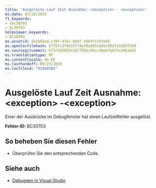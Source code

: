```yaml
---
title: 'Ausgelöste Lauf Zeit Ausnahme: <exception> - <exception>'
ms.date: 07/20/2015
f1_keywords:
- vbc30703
- bc30703
helpviewer_keywords:
- BC30703
ms.assetid: da1b82ed-c39f-476c-8ddf-4504f1c9fe66
ms.openlocfilehash: 5ff57c3f9e35774e78a985cbd5c85df33205f389
ms.sourcegitcommit: bf5c5850654187705bc94cc40ebfb62fe346ab02
ms.translationtype: MT
ms.contentlocale: de-DE
ms.lasthandoff: 09/23/2020
ms.locfileid: "91068582"
---
```

# <a name="run-time-exception-thrown-exception---exception"></a>Ausgelöste Lauf Zeit Ausnahme: \<exception> -\<exception>

Einer der Ausdrücke im Debugfenster hat einen Laufzeitfehler ausgelöst.  
  
 **Fehler-ID:** BC30703  
  
## <a name="to-correct-this-error"></a>So beheben Sie diesen Fehler  
  
- Überprüfen Sie den entsprechenden Code.  
  
## <a name="see-also"></a>Siehe auch

- [Debuggen in Visual Studio](/visualstudio/debugger/debugger-feature-tour)
